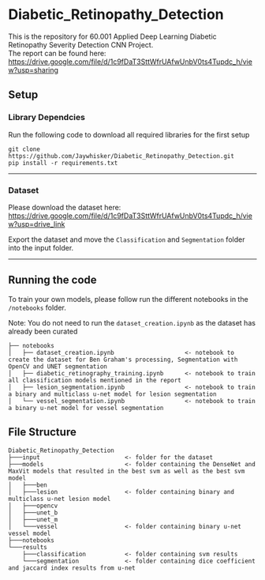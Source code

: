 # Diabetic_Retinopathy_Detection
This is the repository for 60.001 Applied Deep Learning Diabetic Retinopathy Severity Detection CNN Project. 
<br/>
The report can be found here: https://drive.google.com/file/d/1c9fDaT3SttWfrUAfwUnbV0ts4Tupdc_h/view?usp=sharing

## Setup
### Library Dependcies
Run the following code to download all required libraries for the first setup
```
git clone https://github.com/Jaywhisker/Diabetic_Retinopathy_Detection.git
pip install -r requirements.txt
```
___
### Dataset
Please download the dataset here: https://drive.google.com/file/d/1c9fDaT3SttWfrUAfwUnbV0ts4Tupdc_h/view?usp=drive_link 

Export the dataset and move the `Classification` and `Segmentation` folder into the input folder.
___

## Running the code
To train your own models, please follow run the different notebooks in the `/notebooks` folder. 

Note: You do not need to run the `dataset_creation.ipynb` as the dataset has already been curated
```
├── notebooks
│   ├── dataset_creation.ipynb                    <- notebook to create the dataset for Ben Graham's processing, Segmentation with OpenCV and UNET segmentation
│   ├── diabetic_retinography_training.ipynb      <- notebook to train all classification models mentioned in the report
│   ├── lesion_segmentation.ipynb                 <- notebook to train a binary and multiclass u-net model for lesion segmentation
│   └── vessel_segmentation.ipynb                 <- notebook to train a binary u-net model for vessel segmentation
```

## File Structure
```
Diabetic_Retinopathy_Detection
├───input                        <- folder for the dataset
├───models                       <- folder containing the DenseNet and MaxVit models that resulted in the best svm as well as the best svm model
│   ├───ben
│   ├───lesion                   <- folder containing binary and multiclass u-net lesion model
│   ├───opencv
│   ├───unet_b
│   ├───unet_m
│   └───vessel                   <- folder containing binary u-net vessel model
├───notebooks
└───results
    ├───classification           <- folder containing svm results
    └───segmentation             <- folder containing dice coefficient and jaccard index results from u-net
```
